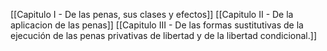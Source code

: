 [[Capitulo I - De las penas, sus clases y efectos]]
[[Capitulo II - De la aplicacion de las penas]]
[[Capitulo III - De las formas sustitutivas de la ejecución de las penas privativas de libertad y de la libertad condicional.]]